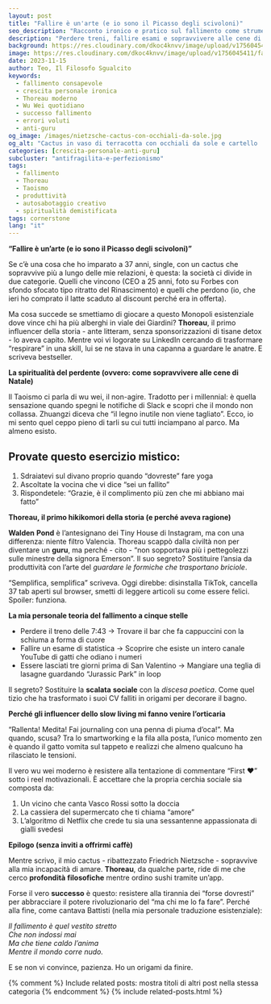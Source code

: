 ```yaml
---
layout: post
title: "Fallire è un'arte (e io sono il Picasso degli scivoloni)"  
seo_description: "Racconto ironico e pratico sul fallimento come strumento di crescita: esercizi, storie e consigli per trasformare gli scivoloni in opportunità creative."  
description: "Perdere treni, fallire esami e sopravvivere alle cene di famiglia: una guida irriverente al successo attraverso gli scivoloni. Con Thoreau, cactus parlanti e l'arte di non fare i compiti."  
background: https://res.cloudinary.com/dkoc4knvv/image/upload/v1756045412/fail_600_dbf17q.jpg
image: https://res.cloudinary.com/dkoc4knvv/image/upload/v1756045411/fail_1600_ceuie0.webp
date: 2023-11-15  
author: Teo, Il Filosofo Sgualcito  
keywords:  
  - fallimento consapevole  
  - crescita personale ironica  
  - Thoreau moderno  
  - Wu Wei quotidiano  
  - successo fallimento  
  - errori voluti  
  - anti-guru
og_image: /images/nietzsche-cactus-con-occhiali-da-sole.jpg  
og_alt: "Cactus in vaso di terracotta con occhiali da sole e cartello 'Resisto ergo sum'"  
categories: [crescita-personale-anti-guru]
subcluster: "antifragilita-e-perfezionismo"
tags:  
  - fallimento  
  - Thoreau  
  - Taoismo  
  - produttività  
  - autosabotaggio creativo  
  - spiritualità demistificata
tags: cornerstone
lang: "it"
---
```


**“Fallire è un’arte (e io sono il Picasso degli scivoloni)”**  

Se c’è una cosa che ho imparato a 37 anni, single, con un cactus che sopravvive più a lungo delle mie relazioni, è questa: la società ci divide in due categorie. Quelli che vincono (CEO a 25 anni, foto su Forbes con sfondo sfocato tipo ritratto del Rinascimento) e quelli che perdono (io, che ieri ho comprato il latte scaduto al discount perché era in offerta).  

Ma cosa succede se smettiamo di giocare a questo Monopoli esistenziale dove vince chi ha più alberghi in viale dei Giardini? **Thoreau**, il primo influencer della storia - ante litteram, senza sponsorizzazioni di tisane detox - lo aveva capito. Mentre voi vi logorate su LinkedIn cercando di trasformare “respirare” in una skill, lui se ne stava in una capanna a guardare le anatre. E scriveva bestseller.  

**La spiritualità del perdente (ovvero: come sopravvivere alle cene di Natale)**  

Il Taoismo ci parla di wu wei, il non-agire. Tradotto per i millennial: è quella sensazione quando spegni le notifiche di Slack e scopri che il mondo non collassa. Zhuangzi diceva che “il legno inutile non viene tagliato”. Ecco, io mi sento quel ceppo pieno di tarli su cui tutti inciampano al parco. Ma almeno esisto.  

## Provate questo esercizio mistico:  

1. Sdraiatevi sul divano proprio quando “dovreste” fare yoga  
2. Ascoltate la vocina che vi dice “sei un fallito”  
3. Rispondetele: “Grazie, è il complimento più zen che mi abbiano mai fatto”  

**Thoreau, il primo hikikomori della storia (e perché aveva ragione)**  

**Walden** **Pond** è l’antesignano dei Tiny House di Instagram, ma con una differenza: niente filtro Valencia. Thoreau scappò dalla civiltà non per diventare un **guru**, ma perché - cito - “non sopportava più i pettegolezzi sulle minestre della signora Emerson”. Il suo segreto? Sostituire l’ansia da produttività con l’arte del *guardare le formiche che trasportano briciole*.  

“Semplifica, semplifica” scriveva. Oggi direbbe: disinstalla TikTok, cancella 37 tab aperti sul browser, smetti di leggere articoli su come essere felici. Spoiler: funziona.  

**La mia personale teoria del fallimento a cinque stelle**  

- Perdere il treno delle 7:43 → Trovare il bar che fa cappuccini con la schiuma a forma di cuore  
- Fallire un esame di statistica → Scoprire che esiste un intero canale YouTube di gatti che odiano i numeri  
- Essere lasciati tre giorni prima di San Valentino → Mangiare una teglia di lasagne guardando “Jurassic Park” in loop  

Il segreto? Sostituire la **scalata** **sociale** con la *discesa poetica*. Come quel tizio che ha trasformato i suoi CV falliti in origami per decorare il bagno.  

**Perché gli influencer dello slow living mi fanno venire l’orticaria**  

“Rallenta! Medita! Fai journaling con una penna di piuma d’oca!”. Ma quando, scusa? Tra lo smartworking e la fila alla posta, l’unico momento zen è quando il gatto vomita sul tappeto e realizzi che almeno qualcuno ha rilasciato le tensioni.  

Il vero wu wei moderno è resistere alla tentazione di commentare “First ❤️” sotto i reel motivazionali. È accettare che la propria cerchia sociale sia composta da:  

1. Un vicino che canta Vasco Rossi sotto la doccia  
2. La cassiera del supermercato che ti chiama “amore”  
3. L’algoritmo di Netflix che crede tu sia una sessantenne appassionata di gialli svedesi  

**Epilogo (senza inviti a offrirmi caffè)**  

Mentre scrivo, il mio cactus - ribattezzato Friedrich Nietzsche - sopravvive alla mia incapacità di amare. **Thoreau**, da qualche parte, ride di me che cerco **profondità** **filosofiche** mentre ordino sushi tramite un’app.  

Forse il vero **successo** è questo: resistere alla tirannia dei “forse dovresti” per abbracciare il potere rivoluzionario del “ma chi me lo fa fare”. Perché alla fine, come cantava Battisti (nella mia personale traduzione esistenziale):  

*Il fallimento è quel vestito stretto*  
*Che non indossi mai*  
*Ma che tiene caldo l’anima*  
*Mentre il mondo corre nudo.*  

E se non vi convince, pazienza. Ho un origami da finire.

{% comment %} Include related posts: mostra titoli di altri post nella stessa categoria {% endcomment %}
{% include related-posts.html %}
